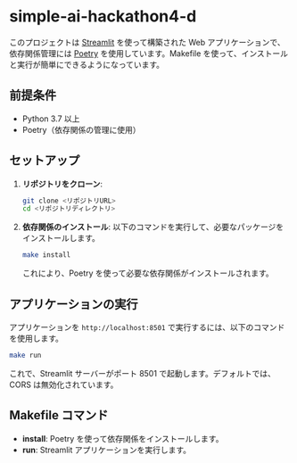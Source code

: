 # simple-ai-hackathon4-d

このプロジェクトは [Streamlit](https://streamlit.io/) を使って構築された Web アプリケーションで、依存関係管理には [Poetry](https://python-poetry.org/) を使用しています。Makefile を使って、インストールと実行が簡単にできるようになっています。

## 前提条件

- Python 3.7 以上
- Poetry（依存関係の管理に使用）

## セットアップ

1. **リポジトリをクローン**:

   ```bash
   git clone <リポジトリURL>
   cd <リポジトリディレクトリ>
   ```

2. **依存関係のインストール**:
   以下のコマンドを実行して、必要なパッケージをインストールします。

   ```bash
   make install
   ```

   これにより、Poetry を使って必要な依存関係がインストールされます。

## アプリケーションの実行

アプリケーションを `http://localhost:8501` で実行するには、以下のコマンドを使用します。

```bash
make run
```

これで、Streamlit サーバーがポート 8501 で起動します。デフォルトでは、CORS は無効化されています。

## Makefile コマンド

- **install**: Poetry を使って依存関係をインストールします。
- **run**: Streamlit アプリケーションを実行します。
